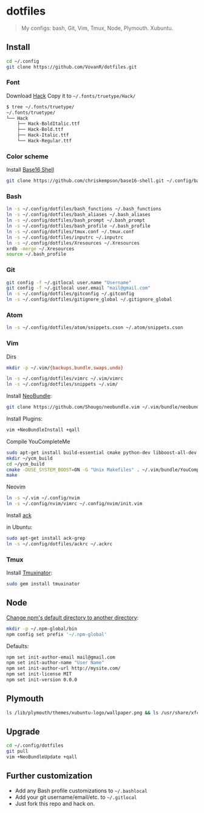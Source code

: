 # dotfiles

> My configs: bash, Git, Vim, Tmux, Node, Plymouth. Xubuntu.

## Install

```bash
cd ~/.config
git clone https://github.com/VovanR/dotfiles.git
```

### Font
Download [Hack](https://github.com/chrissimpkins/Hack)
Copy it to `~/.fonts/truetype/Hack/`
```bash
$ tree ~/.fonts/truetype/
~/.fonts/truetype/
└── Hack
    ├── Hack-BoldItalic.ttf
    ├── Hack-Bold.ttf
    ├── Hack-Italic.ttf
    └── Hack-Regular.ttf
```

### Color scheme
Install [Base16 Shell](https://github.com/chriskempson/base16-shell#installation)
```bash
git clone https://github.com/chriskempson/base16-shell.git ~/.config/base16-shell
```

### Bash

```bash
ln -s ~/.config/dotfiles/bash_functions ~/.bash_functions
ln -s ~/.config/dotfiles/bash_aliases ~/.bash_aliases
ln -s ~/.config/dotfiles/bash_prompt ~/.bash_prompt
ln -s ~/.config/dotfiles/bash_profile ~/.bash_profile
ln -s ~/.config/dotfiles/tmux.conf ~/.tmux.conf
ln -s ~/.config/dotfiles/inputrc ~/.inputrc
ln -s ~/.config/dotfiles/Xresources ~/.Xresources
xrdb -merge ~/.Xresources
source ~/.bash_profile
```

### Git

```bash
git config -f ~/.gitlocal user.name "Username"
git config -f ~/.gitlocal user.email "mail@gmail.com"
ln -s ~/.config/dotfiles/gitconfig ~/.gitconfig
ln -s ~/.config/dotfiles/gitignore_global ~/.gitignore_global
```

### Atom

```bash
ln -s ~/.config/dotfiles/atom/snippets.cson ~/.atom/snippets.cson
```

### Vim

Dirs
```bash
mkdir -p ~/.vim/{backups,bundle,swaps,undo}
```

```bash
ln -s ~/.config/dotfiles/vimrc ~/.vim/vimrc
ln -s ~/.config/dotfiles/snippets ~/.vim/
```

Install [NeoBundle](https://github.com/Shougo/neobundle.vim):
```bash
git clone https://github.com/Shougo/neobundle.vim ~/.vim/bundle/neobundle.vim
```

Install Plugins:
```bash
vim +NeoBundleInstall +qall
```

Compile YouCompleteMe
```bash
sudo apt-get install build-essential cmake python-dev libboost-all-dev
mkdir ~/ycm_build
cd ~/ycm_build
cmake -DUSE_SYSTEM_BOOST=ON -G "Unix Makefiles" . ~/.vim/bundle/YouCompleteMe/third_party/ycmd/cpp
make
```

Neovim
```bash
ln -s ~/.vim ~/.config/nvim
ln -s ~/.config/nvim/vimrc ~/.config/nvim/init.vim
```

Install [ack](http://beyondgrep.com/install/)

in Ubuntu:
```bash
sudo apt-get install ack-grep
ln -s ~/.config/dotfiles/ackrc ~/.ackrc
```

### Tmux

Install [Tmuxinator](https://github.com/tmuxinator/tmuxinator):
```bash
sudo gem install tmuxinator
```

## Node
[Change npm's default directory to another directory](https://docs.npmjs.com/getting-started/fixing-npm-permissions):
```bash
mkdir -p ~/.npm-global/bin
npm config set prefix '~/.npm-global'
```
Defaults:
```bash
npm set init-author-email mail@gmail.com
npm set init-author-name "User Name"
npm set init-author-url http://mysite.com/
npm set init-license MIT
npm set init-version 0.0.0
```

## Plymouth
```bash
ls /lib/plymouth/themes/xubuntu-logo/wallpaper.png && ls /usr/share/xfce4/backdrops/cloudbreaker.jpg && sudo convert /usr/share/xfce4/backdrops/cloudbreaker.jpg /lib/plymouth/themes/xubuntu-logo/wallpaper.png
```

## Upgrade

```bash
cd ~/.config/dotfiles
git pull
vim +NeoBundleUpdate +qall
```

## Further customization
- Add any Bash profile customizations to `~/.bashlocal`
- Add your git username/email/etc. to `~/.gitlocal`
- Just fork this repo and hack on.
